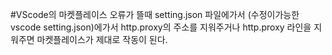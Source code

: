 #VScode의 마켓플레이스 오류가 뜰때
    setting.json 파일에가서 (수정이가능한 vscode setting.json)에가서 http.proxy의 주소를 지워주거나
    http.proxy 라인을 지워주면 마켓플레이스가 제대로 작동이 된다. 


